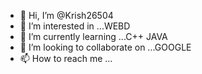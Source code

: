 - 👋 Hi, I’m @Krish26504
- 👀 I’m interested in ...WEBD
- 🌱 I’m currently learning ...C++ JAVA
- 💞️ I’m looking to collaborate on ...GOOGLE
- 📫 How to reach me ...

<!---
Krish26504/Krish26504 is a ✨ special ✨ repository because its `README.md` (this file) appears on your GitHub profile.
You can click the Preview link to take a look at your changes.
--->
